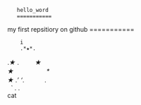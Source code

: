        hello_word
       ===========
my first repsitiory on github
        ===========
        
        
        i 
        .*★*.                            
.*★ *.* 　　 ★    
★　　　　　  *                 
★           .’
‘*.　　　  .                
    `  .  .                   
    cat

